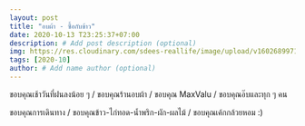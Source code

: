 ```yaml
---
layout: post
title: "อบผ้า - ซื้อกับข้าว"
date: 2020-10-13 T23:25:37+07:00
description: # Add post description (optional)
img: https://res.cloudinary.com/sdees-reallife/image/upload/v1602689971/1600752944521.jpg # Add image post (optional)
tags: [2020-10]
author: # Add name author (optional)
---
```

ขอบคุณเช้าวันที่ฝนลงน้อย ๆ / ขอบคุณร้านอบผ้า / ขอบคุณ MaxValu / ขอบคุณอ๊บและทุก ๆ คน

<i class="fa fa-child" style="color:plum"></i>

ขอบคุณการเดินทาง / ขอบคุณข้าว-ไก่ทอด-น้ำพริก-ผัก-ผลไม้ / ขอบคุณเค้กกล้วยหอม :)
